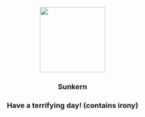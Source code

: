 <p align="center">
    <img src="https://raw.githubusercontent.com/PokeAPI/sprites/master/sprites/pokemon/191.png" width="150" height="150">
</p>
<h3 align="center"> <b>Sunkern</b></h3>
<h3 align="center">Have a terrifying day! (contains irony)</h3>
